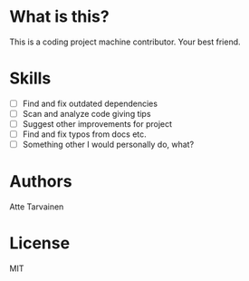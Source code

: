 # What is this?

This is a coding project machine contributor. Your best friend.

# Skills

- [ ] Find and fix outdated dependencies
- [ ] Scan and analyze code giving tips
- [ ] Suggest other improvements for project
- [ ] Find and fix typos from docs etc.
- [ ] Something other I would personally do, what?

# Authors

Atte Tarvainen

# License

MIT
